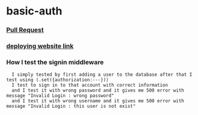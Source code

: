 # basic-auth
  ### [Pull Request](https://github.com/Mohammad-Keath/basic-auth/pull/3)
  ### [deploying website link](https://basic-auth-axai.onrender.com/users)
  ### How I test the signin middleware
      I simply tested by first adding a user to the database after that I test using (.set({authorization:---}))
      I test to sign in to that account with correct information
      and I test it with wrong password and it gives me 500 error with message "Invalid Login : wrong password"
      and I test it with wrong username and it gives me 500 error with message "Invalid Login : this user is not exist"

